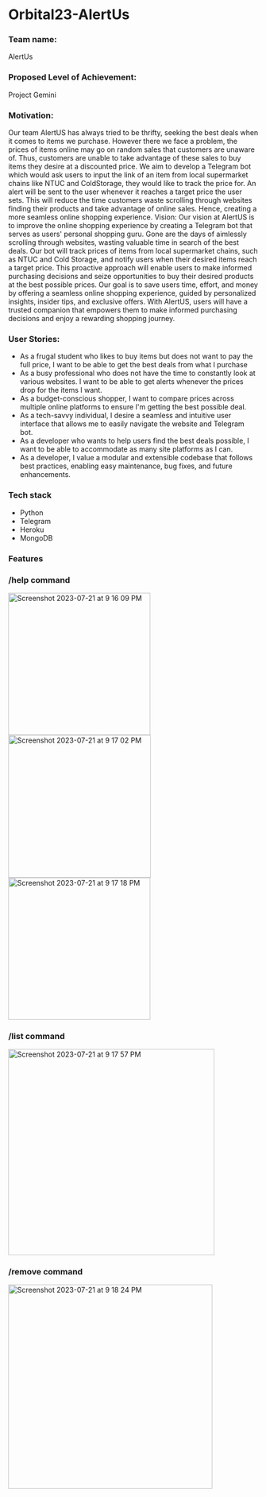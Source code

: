 # Orbital23-AlertUs

<div id="head">

  ### Team name:
AlertUs
  ### Proposed Level of Achievement: 
Project Gemini

  ### Motivation: 
Our team AlertUS has always tried to be thrifty, seeking the best deals when it comes to items we purchase. However there we face a problem, the prices of items online may go on random sales that customers are unaware of. Thus, customers are unable to take advantage of these sales to buy items they desire at a discounted price. We aim to develop a Telegram bot which would ask users to input the link of an item from local supermarket chains like NTUC and ColdStorage, they would like to track the price for. An alert will be sent to the user whenever it reaches a target price the user sets. This will reduce the time customers waste scrolling through websites finding their products and take advantage of online sales. Hence, creating a more seamless online shopping experience.
Vision: 
Our vision at AlertUS is to improve the online shopping experience by creating a Telegram bot that serves as users' personal shopping guru. Gone are the days of aimlessly scrolling through websites, wasting valuable time in search of the best deals. Our bot will track prices of items from local supermarket chains, such as NTUC and Cold Storage, and notify users when their desired items reach a target price. This proactive approach will enable users to make informed purchasing decisions and seize opportunities to buy their desired products at the best possible prices. Our goal is to save users time, effort, and money by offering a seamless online shopping experience, guided by personalized insights, insider tips, and exclusive offers. With AlertUS, users will have a trusted companion that empowers them to make informed purchasing decisions and enjoy a rewarding shopping journey.


### User Stories: 
- As a frugal student who likes to buy items but does not want to pay the full price, I want to be able to get the best deals from what I purchase
- As a busy professional who does not have the time to constantly look at various websites. I want to be able to get alerts whenever the prices drop for the items I want.
- As a budget-conscious shopper, I want to compare prices across multiple online platforms to ensure I'm getting the best possible deal.
- As a tech-savvy individual, I desire a seamless and intuitive user interface that allows me to easily navigate the website and Telegram bot.
- As a developer who wants to help users find the best deals possible, I want to be able to accommodate as many site platforms as I can.
- As a developer, I value a modular and extensible codebase that follows best practices, enabling easy maintenance, bug fixes, and future enhancements.

</div>

<div id="techstack">

### Tech stack
- Python
- Telegram
- Heroku
- MongoDB
  
</div>

<div id="features">
  
### Features

### /help command
<img width="286" alt="Screenshot 2023-07-21 at 9 16 09 PM" src="https://github.com/sethteo/Orbital23-AlertUs/assets/106515785/094a5fef-9bb1-44a8-9701-48fbcafec3c1">
<img width="287" alt="Screenshot 2023-07-21 at 9 17 02 PM" src="https://github.com/sethteo/Orbital23-AlertUs/assets/106515785/8aa6d1be-a476-461f-98d3-eeaf89aae8c8">
<img width="286" alt="Screenshot 2023-07-21 at 9 17 18 PM" src="https://github.com/sethteo/Orbital23-AlertUs/assets/106515785/6b087e52-e389-4c8f-a98c-79760492af50">

### /list command
<img width="415" alt="Screenshot 2023-07-21 at 9 17 57 PM" src="https://github.com/sethteo/Orbital23-AlertUs/assets/106515785/be0fc51f-5496-49e4-b4ec-061209e2a3dc">

### /remove command
<img width="411" alt="Screenshot 2023-07-21 at 9 18 24 PM" src="https://github.com/sethteo/Orbital23-AlertUs/assets/106515785/512fed38-a816-4f35-b79e-181e20750545">
</div>

<div id="database>
  <img width="614" alt="Screenshot 2023-07-21 at 9 19 04 PM" src="https://github.com/sethteo/Orbital23-AlertUs/assets/106515785/e7ffacdd-047e-412f-9092-3ca8cccea583">
</div>
